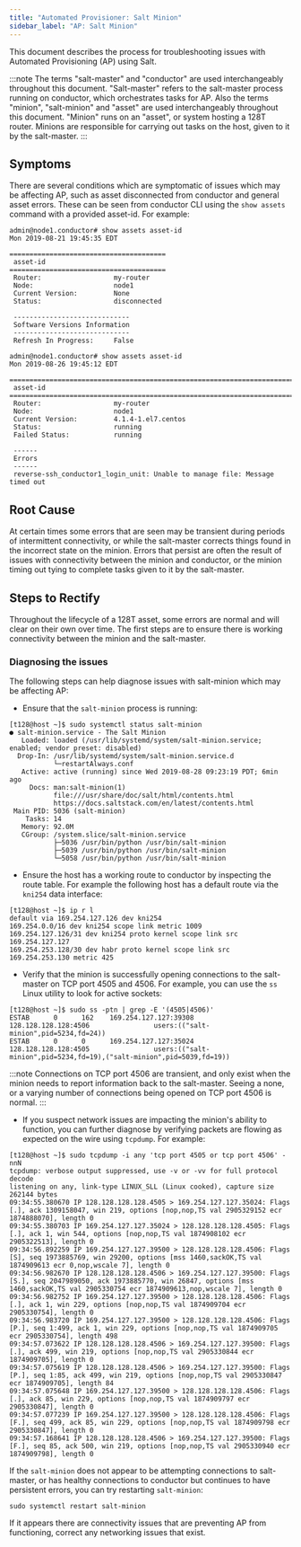 ```yaml
---
title: "Automated Provisioner: Salt Minion"
sidebar_label: "AP: Salt Minion"
---
```


This document describes the process for troubleshooting issues with Automated Provisioning (AP) using Salt.

:::note
The terms "salt-master" and "conductor" are used interchangeably throughout this document. "Salt-master" refers to the salt-master process running on conductor, which orchestrates tasks for AP.  Also the terms "minion", "salt-minion" and "asset" are used interchangeably throughout this document. "Minion" runs on an "asset", or system hosting a 128T router. Minions are responsible for carrying out tasks on the host, given to it by the salt-master.
:::

## Symptoms

There are several conditions which are symptomatic of issues which may be affecting AP, such as asset disconnected from conductor and general asset errors. These can be seen from conductor CLI using the `show assets` command with a provided asset-id. For example:

```
admin@node1.conductor# show assets asset-id
Mon 2019-08-21 19:45:35 EDT

=======================================
 asset-id
=======================================
 Router:                  my-router
 Node:                    node1
 Current Version:         None
 Status:                  disconnected

 -----------------------------
 Software Versions Information
 -----------------------------
 Refresh In Progress:     False
```

```
admin@node1.conductor# show assets asset-id
Mon 2019-08-26 19:45:12 EDT

=============================================================================
 asset-id
=============================================================================
 Router:                  my-router
 Node:                    node1
 Current Version:         4.1.4-1.el7.centos
 Status:                  running
 Failed Status:           running

 ------
 Errors
 ------
 reverse-ssh_conductor1_login_unit: Unable to manage file: Message timed out
```

## Root Cause

At certain times some errors that are seen may be transient during periods of intermittent connectivity, or while the salt-master corrects things found in the incorrect state on the minion. Errors that persist are often the result of issues with connectivity between the minion and conductor, or the minion timing out tying to complete tasks given to it by the salt-master.

## Steps to Rectify

Throughout the lifecycle of a 128T asset, some errors are normal and will clear on their own over time. The first steps are to ensure there is working connectivity between the minion and the salt-master.

### Diagnosing the issues

The following steps can help diagnose issues with salt-minion which may be affecting AP:

- Ensure that the `salt-minion` process is running:

```
[t128@host ~]$ sudo systemctl status salt-minion
● salt-minion.service - The Salt Minion
   Loaded: loaded (/usr/lib/systemd/system/salt-minion.service; enabled; vendor preset: disabled)
  Drop-In: /usr/lib/systemd/system/salt-minion.service.d
           └─restartAlways.conf
   Active: active (running) since Wed 2019-08-28 09:23:19 PDT; 6min ago
     Docs: man:salt-minion(1)
           file:///usr/share/doc/salt/html/contents.html
           https://docs.saltstack.com/en/latest/contents.html
 Main PID: 5036 (salt-minion)
    Tasks: 14
   Memory: 92.0M
   CGroup: /system.slice/salt-minion.service
           ├─5036 /usr/bin/python /usr/bin/salt-minion
           ├─5039 /usr/bin/python /usr/bin/salt-minion
           └─5058 /usr/bin/python /usr/bin/salt-minion
```

- Ensure the host has a working route to conductor by inspecting the route table. For example the following host has a default route via the `kni254` data interface:

```
[t128@host ~]$ ip r l
default via 169.254.127.126 dev kni254
169.254.0.0/16 dev kni254 scope link metric 1009
169.254.127.126/31 dev kni254 proto kernel scope link src 169.254.127.127
169.254.253.128/30 dev habr proto kernel scope link src 169.254.253.130 metric 425
```

- Verify that the minion is successfully opening connections to the salt-master on TCP port 4505 and 4506. For example, you can use the `ss` Linux utility to look for active sockets:

```
[t128@host ~]$ sudo ss -ptn | grep -E '(4505|4506)'
ESTAB      0      162    169.254.127.127:39308              128.128.128.128:4506                users:(("salt-minion",pid=5234,fd=24))
ESTAB      0      0      169.254.127.127:35024              128.128.128.128:4505                users:(("salt-minion",pid=5234,fd=19),("salt-minion",pid=5039,fd=19))
```
:::note
Connections on TCP port 4506 are transient, and only exist when the minion needs to report information back to the salt-master. Seeing a none, or a varying number of connections being opened on TCP port 4506 is normal.
:::

- If you suspect network issues are impacting the minion's ability to function, you can further diagnose by verifying packets are flowing as expected on the wire using `tcpdump`. For example:

```
[t128@host ~]$ sudo tcpdump -i any 'tcp port 4505 or tcp port 4506' -nnN
tcpdump: verbose output suppressed, use -v or -vv for full protocol decode
listening on any, link-type LINUX_SLL (Linux cooked), capture size 262144 bytes
09:34:55.380670 IP 128.128.128.128.4505 > 169.254.127.127.35024: Flags [.], ack 1309158047, win 219, options [nop,nop,TS val 2905329152 ecr 1874888070], length 0
09:34:55.380703 IP 169.254.127.127.35024 > 128.128.128.128.4505: Flags [.], ack 1, win 544, options [nop,nop,TS val 1874908102 ecr 2905322513], length 0
09:34:56.892259 IP 169.254.127.127.39500 > 128.128.128.128.4506: Flags [S], seq 1973885769, win 29200, options [mss 1460,sackOK,TS val 1874909613 ecr 0,nop,wscale 7], length 0
09:34:56.982670 IP 128.128.128.128.4506 > 169.254.127.127.39500: Flags [S.], seq 2047989050, ack 1973885770, win 26847, options [mss 1460,sackOK,TS val 2905330754 ecr 1874909613,nop,wscale 7], length 0
09:34:56.982752 IP 169.254.127.127.39500 > 128.128.128.128.4506: Flags [.], ack 1, win 229, options [nop,nop,TS val 1874909704 ecr 2905330754], length 0
09:34:56.983720 IP 169.254.127.127.39500 > 128.128.128.128.4506: Flags [P.], seq 1:499, ack 1, win 229, options [nop,nop,TS val 1874909705 ecr 2905330754], length 498
09:34:57.073622 IP 128.128.128.128.4506 > 169.254.127.127.39500: Flags [.], ack 499, win 219, options [nop,nop,TS val 2905330844 ecr 1874909705], length 0
09:34:57.075619 IP 128.128.128.128.4506 > 169.254.127.127.39500: Flags [P.], seq 1:85, ack 499, win 219, options [nop,nop,TS val 2905330847 ecr 1874909705], length 84
09:34:57.075648 IP 169.254.127.127.39500 > 128.128.128.128.4506: Flags [.], ack 85, win 229, options [nop,nop,TS val 1874909797 ecr 2905330847], length 0
09:34:57.077239 IP 169.254.127.127.39500 > 128.128.128.128.4506: Flags [F.], seq 499, ack 85, win 229, options [nop,nop,TS val 1874909798 ecr 2905330847], length 0
09:34:57.168641 IP 128.128.128.128.4506 > 169.254.127.127.39500: Flags [F.], seq 85, ack 500, win 219, options [nop,nop,TS val 2905330940 ecr 1874909798], length 0
```

If the `salt-minion` does not appear to be attempting connections to salt-master, or has healthy connections to conductor but continues to have persistent errors, you can try restarting `salt-minion`:

```
sudo systemctl restart salt-minion
```

If it appears there are connectivity issues that are preventing AP from functioning, correct any networking issues that exist.
